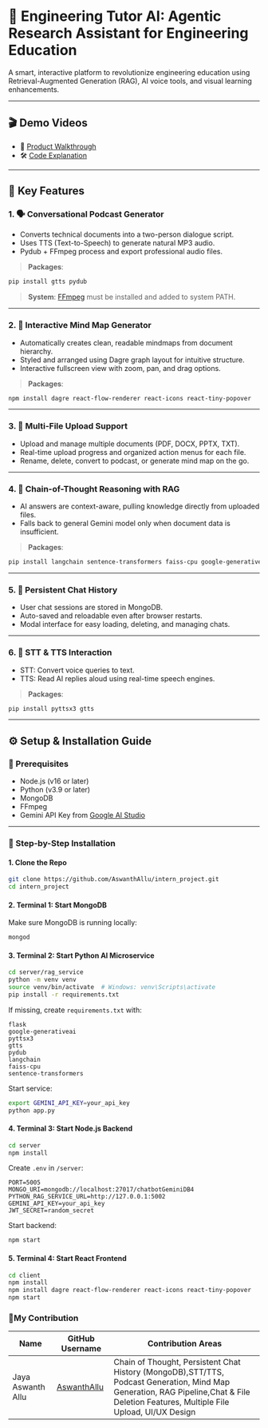 # 📘 Engineering Tutor AI: Agentic Research Assistant for Engineering Education

A smart, interactive platform to revolutionize engineering education using Retrieval-Augmented Generation (RAG), AI voice tools, and visual learning enhancements.

---

## 🎬 Demo Videos
- 🧪 [Product Walkthrough](https://github.com/user-attachments/assets/b2d8fa7f-f7df-431d-b1f5-64173e8b7944)
- 🛠️ [Code Explanation](https://github.com/user-attachments/assets/a4dc6e7f-1783-41e5-b5c7-9b1cc3810da2)

---

## 🧠 Key Features

### 1. 🗣️ Conversational Podcast Generator

- Converts technical documents into a two-person dialogue script.
- Uses TTS (Text-to-Speech) to generate natural MP3 audio.
- Pydub + FFmpeg process and export professional audio files.

> **Packages**:

```bash
pip install gtts pydub
```

> **System**: [FFmpeg](https://ffmpeg.org/) must be installed and added to system PATH.

---

### 2. 🧠 Interactive Mind Map Generator

- Automatically creates clean, readable mindmaps from document hierarchy.
- Styled and arranged using Dagre graph layout for intuitive structure.
- Interactive fullscreen view with zoom, pan, and drag options.

> **Packages**:

```bash
npm install dagre react-flow-renderer react-icons react-tiny-popover
```

---

### 3. 📂 Multi-File Upload Support

- Upload and manage multiple documents (PDF, DOCX, PPTX, TXT).
- Real-time upload progress and organized action menus for each file.
- Rename, delete, convert to podcast, or generate mind map on the go.

---

### 4. 🔗 Chain-of-Thought Reasoning with RAG

- AI answers are context-aware, pulling knowledge directly from uploaded files.
- Falls back to general Gemini model only when document data is insufficient.

> **Packages**:

```bash
pip install langchain sentence-transformers faiss-cpu google-generativeai
```

---

### 5. 💾 Persistent Chat History

- User chat sessions are stored in MongoDB.
- Auto-saved and reloadable even after browser restarts.
- Modal interface for easy loading, deleting, and managing chats.

---

### 6. 🎤 STT & TTS Interaction

- STT: Convert voice queries to text.
- TTS: Read AI replies aloud using real-time speech engines.

> **Packages**:

```bash
pip install pyttsx3 gtts
```

---

## ⚙️ Setup & Installation Guide

### 🔧 Prerequisites

- Node.js (v16 or later)
- Python (v3.9 or later)
- MongoDB
- FFmpeg
- Gemini API Key from [Google AI Studio](https://makersuite.google.com/)

---

### 🧪 Step-by-Step Installation

#### 1. Clone the Repo

```bash
git clone https://github.com/AswanthAllu/intern_project.git
cd intern_project
```

#### 2. Terminal 1: Start MongoDB

Make sure MongoDB is running locally:

```bash
mongod
```

#### 3. Terminal 2: Start Python AI Microservice

```bash
cd server/rag_service
python -m venv venv
source venv/bin/activate  # Windows: venv\Scripts\activate
pip install -r requirements.txt
```

If missing, create `requirements.txt` with:

```
flask
google-generativeai
pyttsx3
gtts
pydub
langchain
faiss-cpu
sentence-transformers
```

Start service:

```bash
export GEMINI_API_KEY=your_api_key
python app.py
```

#### 4. Terminal 3: Start Node.js Backend

```bash
cd server
npm install
```

Create `.env` in `/server`:

```
PORT=5005
MONGO_URI=mongodb://localhost:27017/chatbotGeminiDB4
PYTHON_RAG_SERVICE_URL=http://127.0.0.1:5002
GEMINI_API_KEY=your_api_key
JWT_SECRET=random_secret
```

Start backend:

```bash
npm start
```

#### 5. Terminal 4: Start React Frontend

```bash
cd client
npm install
npm install dagre react-flow-renderer react-icons react-tiny-popover
npm start
```
### 👥My  Contribution

| Name     | GitHub Username | Contribution Areas                                                                 |
|----------|------------------|------------------------------------------------------------------------------------|
|Jaya Aswanth Allu | [AswanthAllu](https://github.com/AswanthAllu) | Chain of Thought, Persistent Chat History (MongoDB),STT/TTS, Podcast Generation, Mind Map Generation, RAG Pipeline,Chat & File Deletion Features,  Multiple File Upload, UI/UX Design |


